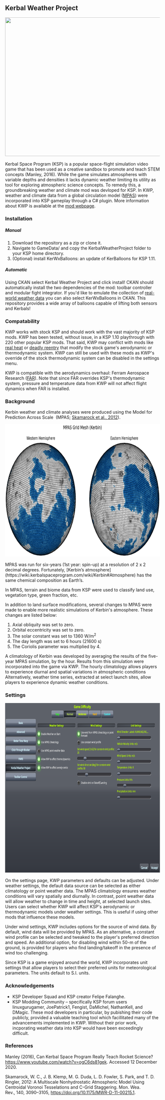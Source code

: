 ## Kerbal Weather Project 
<p align="center">
  <img width="800" height="450" src="Figures/olrtoa_hrly.gif">
</p>

Kerbal Space Program (KSP) is a popular space-flight simulation video game that has been used as a creative sandbox to promote and teach STEM concepts (Manley, 2016). While the game simulates atmospheres with variable depths and densities it lacks dynamic weather limiting its utility as tool for exploring atmospheric science concepts. To remedy this, a groundbreaking weather and climate mod was devloped for KSP. In KWP, weather and climate data from a global circulation model ([MPAS](https://mpas-dev.github.io/)) were incorporated into KSP gameplay through a C# plugin. More information about KWP is available at the [mod webpage](https://kerbalwxproject.space).

### Installation

##### Manual

1. Download the repository as a zip or clone it.
2. Navigate to GameData/ and copy the KerbalWeatherProject folder to your KSP home directory.
3. (Optional) install KerWxBalloons: an update of KerBalloons for KSP 1.11. 

##### Automatic

Using CKAN select Kerbal Weather Project and click install! CKAN should automatically install the two dependencies of the mod: toolbar controller and modular fight integrator. If you'd like to emulate the collection of [real-world weather data](https://www.weather.gov/upperair/factsheet) you can also select KerWxBalloons in CKAN. This repository provides a wide array of balloons capable of lifting both sensors and Kerbals!

### Compatability

KWP works with stock KSP and should work with the vast majority of KSP mods. KWP has been tested, without issue, in a KSP 1.10 playthrough with 220 other popular KSP mods. That said, KWP may conflict with mods like [real heat](https://forum.kerbalspaceprogram.com/index.php?/topic/115066-113-realheat-minimalist-v43-july-3/) or [deadly reentry](https://forum.kerbalspaceprogram.com/index.php?/topic/50296-181-deadly-reentry-v774-the-maat-edition-nov-6th-2019/) that modify the stock game's aerodynamic or thermodynamic system. KWP can still be used with these mods as KWP's override of the stock thermodynamic system can be disabled in the settings menu. 

KWP is compatible with the aerodynamics overhaul: Ferram Aerospace Research ([FAR](https://github.com/dkavolis/Ferram-Aerospace-Research)). Note that since FAR overrides KSP's thermodynamic system, pressure and temperature data from KWP will not affect flight dynamics when FAR is installed.

### Background

Kerbin weather and climate analyses were produced using the Model for Prediction Across Scale  (MPAS; [Skamarock et al., 2012](https://doi.org/10.1175/MWR-D-11-00215.1)). 
<p align="center">
  <img width="800" height="430" src="Figures/MPAS_Mesh.png">
</p>
MPAS was run for six-years (1st year: spin-up) at a resolution of 2 x 2 decimal degrees. Fortunately, [Kerbin’s atmosphere](https://wiki.kerbalspaceprogram.com/wiki/Kerbin#Atmosphere) has the same chemical composition as Earth’s.

In MPAS, terrain and biome data from KSP were used to classify land use, vegetation type, green fraction, etc.

In addition to land surface modifications, several changes to MPAS were made to enable more realistic simulations of Kerbin's atmosphere. These changes are listed below:
1. Axial obliquity was set to zero.
1. Orbital eccentricity was set to zero.
1. The solar constant was set to 1360 W/m<sup>2</sup>
1. The day length was set to 6 hours (21600 s)
1. The Coriolis parameter was multiplied by 4.

A climatology of Kerbin was developed by averaging the results of the five-year MPAS simulation, by the hour. Results from this simulation were incorporated into the game via KWP. The hourly climatology allows players to experience diurnal and spatial variations in atmospheric conditions Alternatively, weather time series, extracted at select launch sites, allow players to experience dynamic weather conditions.

### Settings
<p align="center">
  <img width="900" height="550" src="Figures/KSP_Settings.PNG">
</p>

On the settings page, KWP parameters and defaults can be adjusted. Under weather settings, the default data source can be selected as either climatology or point weather data. The MPAS climatology ensures weather conditions will vary spatially and diurnally. In contrast, point weather data will allow weather to change in time and height, at selected launch sites. Users can select whether KWP will affect KSP's aerodynamic or thermodynamic models under weather settings. This is useful if using other mods that influence these models.

Under wind settings, KWP includes options for the source of wind data. By default, wind data will be provided by MPAS. As an alternative, a constant wind profile can be selected and tweaked to the player's preferred direction and speed. An additional option, for disabling wind within 50-m of the ground, is provided for players who find landing/takeoff in the presence of wind too challenging.

Since KSP is a game enjoyed around the world, KWP incorporates unit settings that allow players to select their preferred units for meteorological parameters. The units default to S.I. units.

### Acknowledgements

* KSP Developer Squad and KSP creator Felipe Falanghe.
* KSP Modding Community – specifically KSP forum users linuxgurugamer, JoePatrick1, Fengist, DaMichel, NathanKell, and DMagic. These mod developers in particular, by pubishing their code publicly, provided a valuable teaching tool which facillitated many of the advancements implemented in KWP. Without their prior work, incporating weather data into KSP would have been exceedingly difficult.

### References
Manley (2016), Can Kerbal Space Program Really Teach Rocket Science? https://www.youtube.com/watch?v=ogC6ds81gek. Accessed 12 December 2020.

Skamarock, W. C., J. B. Klemp, M. G. Duda, L. D. Fowler, S. Park, and T. D. Ringler, 2012: A Multiscale Nonhydrostatic Atmospheric Model Using Centroidal Voronoi Tesselations and C-Grid Staggering. Mon. Wea. Rev., 140, 3090–3105, https://doi.org/10.1175/MWR-D-11-00215.1. 
